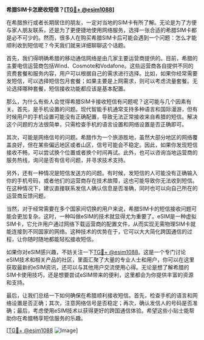 **希腊SIM卡怎麽收短信？[[TG💪+ @esim1088](https://t.me/s/esim1088)]**

在希腊旅行或者长期居住的朋友，一定对当地的SIM卡有所了解。无论是为了方便与家人朋友联系，还是为了更便捷地使用网络服务，选择一张合适的希腊SIM卡都是必不可少的。然而，很多人在购买希腊SIM卡后可能会遇到一个问题：怎么才能顺利收到短信呢？今天我们就来详细聊聊这个话题。

首先，我们得明确希腊的移动通信网络是由几家主要运营商提供的。目前，希腊的主要电信运营商包括Wind、Cosmote和Vodafone。这些运营商各自提供不同的资费套餐和服务内容，用户可以根据自己的需求进行选择。比如，如果你经常需要发短信，可以选择短信包月套餐；如果主要是上网需求，则可以考虑流量套餐。无论选择哪种套餐，短信接收功能都应该是基本配置。

那么，为什么有些人会觉得希腊SIM卡接收短信有问题呢？这可能与几个因素有关。首先，是手机设置的问题。现代智能手机通常支持多种语言和国际漫游，但有时候用户的手机设置可能没有正确配置，导致无法正常接收来自希腊的短信。解决这个问题的方法很简单，只需检查手机的语言设置和网络设置是否正确即可。

其次，可能是网络信号的问题。希腊作为一个旅游胜地，虽然大部分地区的网络覆盖良好，但在某些偏远地区或者山区，信号可能会不稳定。因此，如果你发现短信接收不畅，可以尝试换个位置或者换个时间再试。此外，也可以咨询当地运营商的服务热线，询问是否有信号问题，并寻求技术支持。

另外，还有一种情况是短信发送方的问题。有时候，发短信的人可能没有正确输入你的手机号码，或者他们的运营商存在技术故障，这也可能导致你无法收到短信。在这种情况下，建议直接联系发信人确认信息是否准确，同时也可以向自己所在的运营商反馈问题。

当然，对于经常需要在多个国家间切换的用户来说，希腊SIM卡的短信接收问题可能会更加复杂。这时，一种叫做eSIM的技术就显得尤为重要了。eSIM是一种虚拟SIM卡，它允许用户通过网络下载运营商的配置文件，从而实现无需物理SIM卡就能连接到不同国家的网络。这种技术的优势在于，它可以大大简化跨国通信的过程，让你随时随地都能轻松接收短信。

如果你对eSIM感兴趣，不妨关注一下[TG💪+ @esim1088](https://t.me/s/esim1088)。这是一个专门讨论eSIM技术和相关产品的社区，里面汇聚了大量的专业人士和用户，你可以在这里获取最新的eSIM资讯，还可以与其他用户交流使用心得。无论是想了解希腊的SIM卡使用技巧，还是想要尝试eSIM带来的便利，这里都会为你提供丰富的资源和支持。

最后，让我们总结一下如何确保在希腊顺利接收短信。首先，检查手机的语言和网络设置是否正确；其次，注意网络信号是否稳定；再次，确认发信人的号码是否准确；最后，考虑使用eSIM技术以获得更好的跨国通信体验。希望这些小贴士能帮助你在希腊畅享短信服务的乐趣。

[[TG💪+ @esim1088](https://t.me/s/esim1088) ![Image](https://i.postimg.cc/4NQfJmqS/Snipaste-2025-05-13-00-14-12.png)]